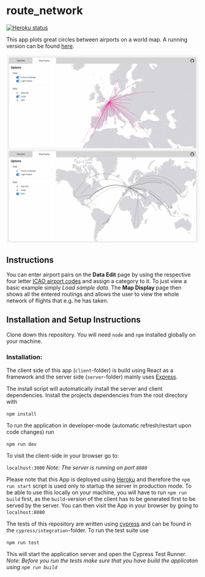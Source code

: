 # route_network

[![Heroku status](https://heroku-badges.herokuapp.com/?app=route-network)](https://route-network.herokuapp.com/)

This app plots great circles between airports on a world map. A running version can be found [here](https://route-network.herokuapp.com/).

![Screenshot](/client/public/screen.PNG)

## Instructions

You can enter airport pairs on the **Data Edit** page by using the respective four letter [ICAO airport codes](https://en.wikipedia.org/wiki/ICAO_airport_code) and assign a category to it. To just view a basic example simply _Load sample data_. The **Map Display** page then shows all the entered routings and allows the user to view the whole network of flights that e.g. he has taken.

## Installation and Setup Instructions

Clone down this repository. You will need `node` and `npm` installed globally on your machine.

### Installation:

The client side of this app (`client`-folder) is build using React as a framework and the server side (`server`-folder) mainly uses [Express](https://expressjs.com/).

The install script will automatically install the server and client dependencies. Install the projects dependencies from the root directory with

`npm install`

To run the application in developer-mode (automatic refresh/restart upon code changes) run

`npm run dev`

To visit the client-side in your browser go to:

`localhost:3000`
_Note: The server is running on port `8080`_

Please note that this App is deployed using [Heroku](https://heroku.com/) and therefore the `npm run start` script is used only to startup the server in production mode. To be able to use this locally on your machine, you will have to run `npm run build` first, as the `build`-version of the client has to be generated first to be served by the server. You can then visit the App in your browser by going to `localhost:8080`

The tests of this repository are written using [cypress](https://cypress.io) and can be found in the `cypress/integration`-folder. To run the test suite use

`npm run test`

This will start the application server and open the Cypress Test Runner.
_Note: Before you run the tests make sure that you have build the applicaton using `npm run build`_
